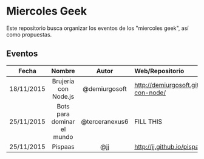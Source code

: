Miercoles Geek
==============

Este repositorio busca organizar los eventos de los "miercoles geek", así como propuestas.


## Eventos
|Fecha     |Nombre              |Autor        |Web/Repositorio|
|:--------:|:------------------:|:-----------:|:--------------|
|18/11/2015|Brujería con Node.js|@demiurgosoft|<http://demiurgosoft.github.io/brujeria-con-node/>|
|25/11/2015|Bots para dominar el mundo|@terceranexus6|FILL THIS|
|25/11/2015|Pispaas|@jj|<http://jj.github.io/pispaas/#/>
